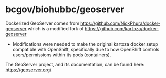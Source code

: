 # bcgov/biohubbc/geoserver

Dockerized GeoServer comes from https://github.com/NickPhura/docker-geoserver which is a modified fork of https://github.com/kartoza/docker-geoserver

- Modifications were needed to make the original kartoza docker setup compatible with OpenShift, specifically due to how OpenShift controls users/permissions within its pods (containers).

The GeoServer project, and its documentation, can be found here: https://geoserver.org/
